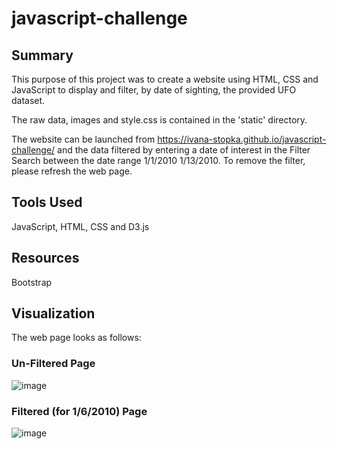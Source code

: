 # javascript-challenge

## Summary

This purpose of this project was to create a website using HTML, CSS and JavaScript to display and filter, by date of sighting, the provided UFO dataset.

The raw data, images and style.css is contained in the 'static' directory.

The website can be launched from https://ivana-stopka.github.io/javascript-challenge/ and the data filtered by entering a date of interest in the Filter Search between the date range 1/1/2010 1/13/2010. To remove the filter, please refresh the web page.

## Tools Used

JavaScript, HTML, CSS and D3.js 

## Resources

Bootstrap

## Visualization

The web page looks as follows:

### Un-Filtered Page

![image](https://user-images.githubusercontent.com/86386401/141599980-edaca56f-a935-42d9-849c-20bea360734f.png)

### Filtered (for 1/6/2010) Page

![image](https://user-images.githubusercontent.com/86386401/141600016-4774bfbf-9ed1-42e8-96e2-1e75c2d79f79.png)
